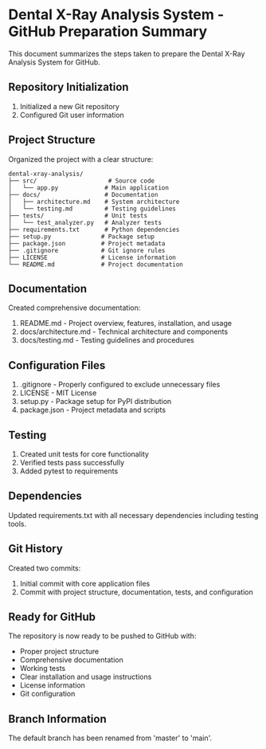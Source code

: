 # Dental X-Ray Analysis System - GitHub Preparation Summary

This document summarizes the steps taken to prepare the Dental X-Ray Analysis System for GitHub.

## Repository Initialization

1. Initialized a new Git repository
2. Configured Git user information

## Project Structure

Organized the project with a clear structure:
```
dental-xray-analysis/
├── src/                    # Source code
│   └── app.py             # Main application
├── docs/                  # Documentation
│   ├── architecture.md    # System architecture
│   └── testing.md         # Testing guidelines
├── tests/                 # Unit tests
│   └── test_analyzer.py   # Analyzer tests
├── requirements.txt       # Python dependencies
├── setup.py              # Package setup
├── package.json          # Project metadata
├── .gitignore            # Git ignore rules
├── LICENSE               # License information
└── README.md             # Project documentation
```

## Documentation

Created comprehensive documentation:
1. README.md - Project overview, features, installation, and usage
2. docs/architecture.md - Technical architecture and components
3. docs/testing.md - Testing guidelines and procedures

## Configuration Files

1. .gitignore - Properly configured to exclude unnecessary files
2. LICENSE - MIT License
3. setup.py - Package setup for PyPI distribution
4. package.json - Project metadata and scripts

## Testing

1. Created unit tests for core functionality
2. Verified tests pass successfully
3. Added pytest to requirements

## Dependencies

Updated requirements.txt with all necessary dependencies including testing tools.

## Git History

Created two commits:
1. Initial commit with core application files
2. Commit with project structure, documentation, tests, and configuration

## Ready for GitHub

The repository is now ready to be pushed to GitHub with:
- Proper project structure
- Comprehensive documentation
- Working tests
- Clear installation and usage instructions
- License information
- Git configuration

## Branch Information

The default branch has been renamed from 'master' to 'main'.